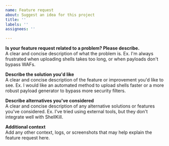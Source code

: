 ```yaml
---
name: Feature request
about: Suggest an idea for this project
title: ''
labels: ''
assignees: ''

---
```


**Is your feature request related to a problem? Please describe.**  
A clear and concise description of what the problem is. Ex. I'm always frustrated when uploading shells takes too long, or when payloads don't bypass WAFs.

**Describe the solution you'd like**  
A clear and concise description of the feature or improvement you'd like to see. Ex. I would like an automated method to upload shells faster or a more robust payload generator to bypass more security filters.

**Describe alternatives you've considered**  
A clear and concise description of any alternative solutions or features you've considered. Ex. I’ve tried using external tools, but they don't integrate well with ShellKill.

**Additional context**  
Add any other context, logs, or screenshots that may help explain the feature request here.
